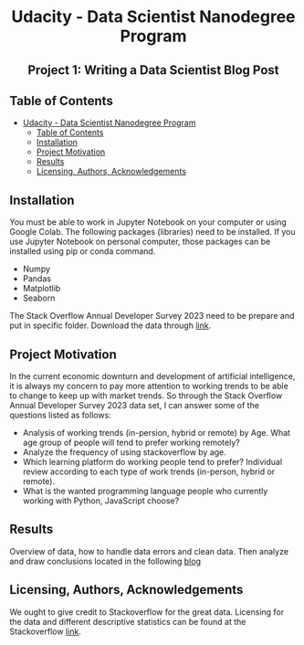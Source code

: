 # <h1 align="center">Udacity - Data Scientist Nanodegree Program</h1>
<h2 align="center">Project 1: Writing a Data Scientist Blog Post</h2>

## Table of Contents
- [Udacity - Data Scientist Nanodegree Program](#udacity---data-scientist-nanodegree-program)
  - [Table of Contents](#table-of-contents)
  - [Installation ](#installation-)
  - [Project Motivation ](#project-motivation-)
  - [Results ](#results-)
  - [Licensing, Authors, Acknowledgements](#licensing-authors-acknowledgements)

## Installation <a name="Installation"></a>
You must be able to work in Jupyter Notebook on your computer or using Google Colab. The following packages (libraries) need to be installed. If you use Jupyter Notebook on personal computer, those packages can be installed using pip or conda command.

- Numpy
- Pandas
- Matplotlib
- Seaborn

The Stack Overflow Annual Developer Survey 2023 need to be prepare and put in specific folder. Download the data through [link](https://insights.stackoverflow.com/survey). 

## Project Motivation <a name="Motivation"></a>
In the current economic downturn and development of artificial intelligence, it is always my concern to pay more attention to working trends to be able to change to keep up with market trends. So through the Stack Overflow Annual Developer Survey 2023 data set, I can answer some of the questions listed as follows:

- Analysis of working trends (in-persion, hybrid or remote) by Age. What age group of people will tend to prefer working remotely?
- Analyze the frequency of using stackoverflow by age.
- Which learning platform do working people tend to prefer? Individual review according to each type of work trends (in-person, hybrid or remote).
- What is the wanted programming language people who currently working with Python, JavaScript choose?

## Results <a name="Results"></a>
Overview of data, how to handle data errors and clean data. Then analyze and draw conclusions located in the following [blog](https://medium.com/@betu.abhishek20182/stack-overflow-survey-in-india-f2a7a63be7e5?sk=d1ce1941c932b288f21b89578511dee2)

## Licensing, Authors, Acknowledgements<a name="Licensing"></a>
We ought to give credit to Stackoverflow for the great data. Licensing for the data and different descriptive statistics can be found at the Stackoverflow [link](https://insights.stackoverflow.com/survey). 
